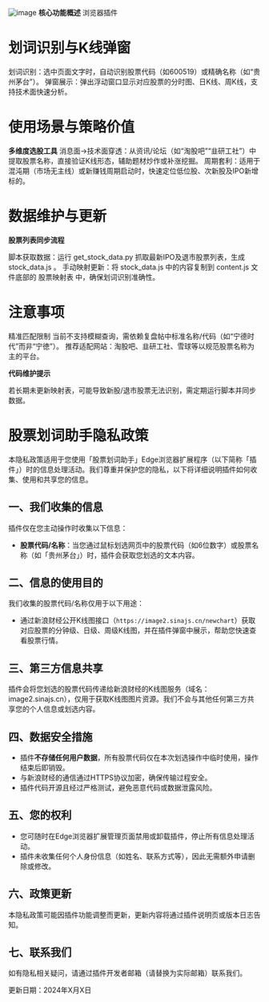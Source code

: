 ![image](https://github.com/user-attachments/assets/a23c5838-f03a-456b-81fc-4b7bfad0a002)
**核心功能概述**
浏览器插件
# 划词识别与K线弹窗

划词识别：选中页面文字时，自动识别股票代码（如600519）或精确名称（如“贵州茅台”）。
弹窗展示：弹出浮动窗口显示对应股票的分时图、日K线、周K线，支持技术面快速分析。

# 使用场景与策略价值

**多维度选股工具**
消息面→技术面穿透：从资讯/论坛（如“淘股吧”“韭研工社”）中提取股票名称，直接验证K线形态，辅助题材炒作或补涨挖掘。
周期套利：适用于混沌期（市场无主线）或新赚钱周期启动时，快速定位低位股、次新股及IPO新增标的。

# 数据维护与更新

**股票列表同步流程**

脚本获取数据：运行 get_stock_data.py 抓取最新IPO及退市股票列表，生成 stock_data.js 。
手动映射更新：将 stock_data.js 中的内容复制到 content.js 文件底部的 股票映射表 中，确保划词识别准确性。

# 注意事项

精准匹配限制
当前不支持模糊查询，需依赖复盘帖中标准名称/代码（如“宁德时代”而非“宁徳”）。
推荐适配网站：淘股吧、韭研工社、雪球等以规范股票名称为主的平台。

**代码维护提示**

若长期未更新映射表，可能导致新股/退市股票无法识别，需定期运行脚本并同步数据。
# 股票划词助手隐私政策

本隐私政策适用于您使用「股票划词助手」Edge浏览器扩展程序（以下简称「插件」）时的信息处理活动。我们尊重并保护您的隐私，以下将详细说明插件如何收集、使用和共享您的信息。

## 一、我们收集的信息
插件仅在您主动操作时收集以下信息：
- **股票代码/名称**：当您通过鼠标划选网页中的股票代码（如6位数字）或股票名称（如「贵州茅台」）时，插件会获取您划选的文本内容。

## 二、信息的使用目的
我们收集的股票代码/名称仅用于以下用途：
- 通过新浪财经公开K线图接口（`https://image2.sinajs.cn/newchart`）获取对应股票的分钟级、日级、周级K线图，并在插件弹窗中展示，帮助您快速查看股票行情。

## 三、第三方信息共享
插件会将您划选的股票代码传递给新浪财经的K线图服务（域名：image2.sinajs.cn），仅用于获取K线图图片资源。我们不会与其他任何第三方共享您的个人信息或划选内容。

## 四、数据安全措施
- 插件**不存储任何用户数据**，所有股票代码仅在本次划选操作中临时使用，操作结束后即销毁。
- 与新浪财经的通信通过HTTPS协议加密，确保传输过程安全。
- 插件代码开源且经过严格测试，避免恶意代码或数据泄露风险。

## 五、您的权利
- 您可随时在Edge浏览器扩展管理页面禁用或卸载插件，停止所有信息处理活动。
- 插件未收集任何个人身份信息（如姓名、联系方式等），因此无需额外申请删除或修改。

## 六、政策更新
本隐私政策可能因插件功能调整而更新，更新内容将通过插件说明页或版本日志告知。

## 七、联系我们
如有隐私相关疑问，请通过插件开发者邮箱（请替换为实际邮箱）联系我们。

更新日期：2024年X月X日
